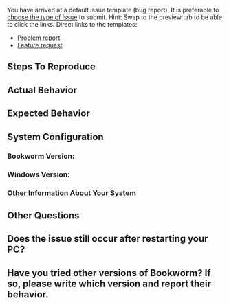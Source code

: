 You have arrived at a default issue template (bug report).
It is preferable to [choose the type of issue](https://github.com/mush42/bookworm/issues/new/choose) to submit.
Hint: Swap to the preview tab to be able to click the links.
Direct links to the templates:
- [Problem report](https://github.com/mush42/bookworm/issues/new?template=problem_report.md)
- [Feature request](https://github.com/mush42/bookworm/issues/new?template=feature_request.md)


<!--
Before submitting a new issue, make sure that you ran Bookworm in debug mode. To turn on debug mode, go to the "Help" menu and then click "Restart with debug-mode enabled" and try to reproduce the issue with debug mode enabled. In the majority of cases, when the error happens again with debug mode enabled, a dialog will be shown with the details of that error.

Note that some issues could be tricky to reproduce, they go away when you restart the program. In this case, it is okay to report the issue without the detailed information from the debug mode. Just make sure you include as much information as possible about the particulars of your system.
-->


## Steps To Reproduce

## Actual Behavior

## Expected Behavior

## System Configuration

### Bookworm Version:

### Windows Version:

### Other Information About Your System

## Other Questions

## Does the issue still occur after restarting your PC?

## Have you tried other versions of Bookworm? If so, please write which version and report their behavior.
